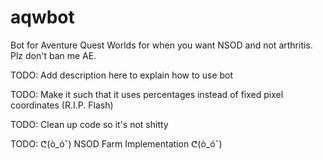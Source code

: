 # aqwbot
Bot for Aventure Quest Worlds for when you want NSOD and not arthritis. Plz don't ban me AE.

TODO: Add description here to explain how to use bot

TODO: Make it such that it uses percentages instead of fixed pixel coordinates (R.I.P. Flash)

TODO: Clean up code so it's not shitty

TODO: ᕦ(ò_óˇ) NSOD Farm Implementation ᕦ(ò_óˇ)
